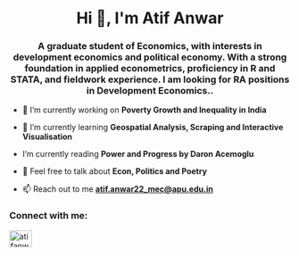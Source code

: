 <h1 align="center">Hi 👋, I'm Atif Anwar</h1>
<h3 align="center">A graduate student of Economics, with interests in development economics and political economy. With a strong foundation in applied econometrics, proficiency in R and STATA, and fieldwork experience. I am looking for RA positions in Development Economics..</h3>

- 🔭 I’m currently working on **Poverty Growth and Inequality in India**

- 🌱 I’m currently learning **Geospatial Analysis, Scraping and Interactive Visualisation**

- I’m currently reading **Power and Progress by Daron Acemoglu**

- 💬 Feel free to talk about **Econ, Politics and Poetry**

- 📫 Reach out to me **atif.anwar22_mec@apu.edu.in**

<h3 align="left">Connect with me:</h3>
<p align="left">
<a href="https://linkedin.com/in/atifanwar2843" target="blank"><img align="center" src="https://raw.githubusercontent.com/rahuldkjain/github-profile-readme-generator/master/src/images/icons/Social/linked-in-alt.svg" alt="atifanwar2843" height="30" width="40" /></a>
</p>

